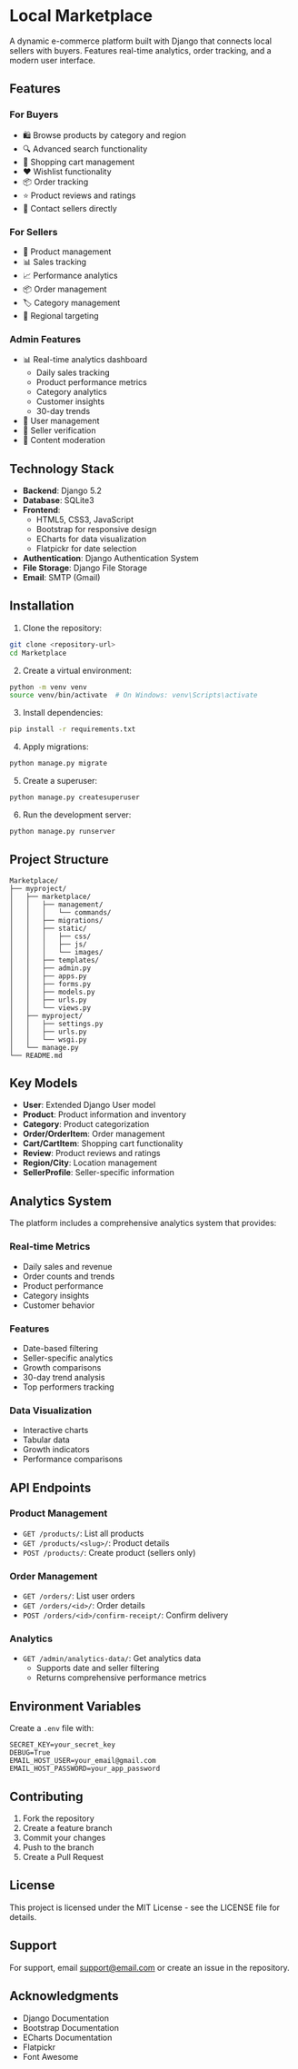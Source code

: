 # Local Marketplace

A dynamic e-commerce platform built with Django that connects local sellers with buyers. Features real-time analytics, order tracking, and a modern user interface.

## Features

### For Buyers
- 🛍️ Browse products by category and region
- 🔍 Advanced search functionality
- 🛒 Shopping cart management
- ❤️ Wishlist functionality
- 📦 Order tracking
- ⭐ Product reviews and ratings
- 💬 Contact sellers directly

### For Sellers
- 📝 Product management
- 📊 Sales tracking
- 📈 Performance analytics
- 📦 Order management
- 🏷️ Category management
- 📍 Regional targeting

### Admin Features
- 📊 Real-time analytics dashboard
  - Daily sales tracking
  - Product performance metrics
  - Category analytics
  - Customer insights
  - 30-day trends
- 👥 User management
- 🏪 Seller verification
- 📝 Content moderation

## Technology Stack

- **Backend**: Django 5.2
- **Database**: SQLite3
- **Frontend**: 
  - HTML5, CSS3, JavaScript
  - Bootstrap for responsive design
  - ECharts for data visualization
  - Flatpickr for date selection
- **Authentication**: Django Authentication System
- **File Storage**: Django File Storage
- **Email**: SMTP (Gmail)

## Installation

1. Clone the repository:
```bash
git clone <repository-url>
cd Marketplace
```

2. Create a virtual environment:
```bash
python -m venv venv
source venv/bin/activate  # On Windows: venv\Scripts\activate
```

3. Install dependencies:
```bash
pip install -r requirements.txt
```

4. Apply migrations:
```bash
python manage.py migrate
```

5. Create a superuser:
```bash
python manage.py createsuperuser
```

6. Run the development server:
```bash
python manage.py runserver
```

## Project Structure

```
Marketplace/
├── myproject/
│   ├── marketplace/
│   │   ├── management/
│   │   │   └── commands/
│   │   ├── migrations/
│   │   ├── static/
│   │   │   ├── css/
│   │   │   ├── js/
│   │   │   └── images/
│   │   ├── templates/
│   │   ├── admin.py
│   │   ├── apps.py
│   │   ├── forms.py
│   │   ├── models.py
│   │   ├── urls.py
│   │   └── views.py
│   ├── myproject/
│   │   ├── settings.py
│   │   ├── urls.py
│   │   └── wsgi.py
│   └── manage.py
└── README.md
```

## Key Models

- **User**: Extended Django User model
- **Product**: Product information and inventory
- **Category**: Product categorization
- **Order/OrderItem**: Order management
- **Cart/CartItem**: Shopping cart functionality
- **Review**: Product reviews and ratings
- **Region/City**: Location management
- **SellerProfile**: Seller-specific information

## Analytics System

The platform includes a comprehensive analytics system that provides:

### Real-time Metrics
- Daily sales and revenue
- Order counts and trends
- Product performance
- Category insights
- Customer behavior

### Features
- Date-based filtering
- Seller-specific analytics
- Growth comparisons
- 30-day trend analysis
- Top performers tracking

### Data Visualization
- Interactive charts
- Tabular data
- Growth indicators
- Performance comparisons

## API Endpoints

### Product Management
- `GET /products/`: List all products
- `GET /products/<slug>/`: Product details
- `POST /products/`: Create product (sellers only)

### Order Management
- `GET /orders/`: List user orders
- `GET /orders/<id>/`: Order details
- `POST /orders/<id>/confirm-receipt/`: Confirm delivery

### Analytics
- `GET /admin/analytics-data/`: Get analytics data
  - Supports date and seller filtering
  - Returns comprehensive performance metrics

## Environment Variables

Create a `.env` file with:

```
SECRET_KEY=your_secret_key
DEBUG=True
EMAIL_HOST_USER=your_email@gmail.com
EMAIL_HOST_PASSWORD=your_app_password
```

## Contributing

1. Fork the repository
2. Create a feature branch
3. Commit your changes
4. Push to the branch
5. Create a Pull Request

## License

This project is licensed under the MIT License - see the LICENSE file for details.

## Support

For support, email [support@email.com](mailto:support@email.com) or create an issue in the repository.

## Acknowledgments

- Django Documentation
- Bootstrap Documentation
- ECharts Documentation
- Flatpickr
- Font Awesome
